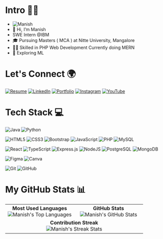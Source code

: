 # Intro 🙋‍♂️
- <img src="https://komarev.com/ghpvc/?username=ManishShettigar253&label=Profile%20views&color=red&style=flat-square" alt="Manish" />
- 👋 Hi, I’m Manish
- SWE Intern @IBM 
- 🎓 Pursuing Masters ( MCA ) at Nitte University, Mangalore 
- 🤹‍♂️ Skilled in PHP Web Development Currently doing MERN
- 💫 Exploring ML


# Let's Connect 🌍
[![Resume](https://img.shields.io/badge/Resume-%23FF5733.svg?logo=document&logoColor=white)](https://drive.google.com/file/d/1tno04abpN3_f6JmXWdgMHiCgPm4HKx97/view?usp=drive_link)
[![LinkedIn](https://img.shields.io/badge/LinkedIn-%230077B5.svg?logo=linkedin&logoColor=white)](https://www.linkedin.com/in/manish-3b6142207/) 
[![Portfolio](https://img.shields.io/badge/Portfolio-%230077B5.svg?logo=user&logoColor=white)](https://manishshettigar253.github.io/Manish_Portfolio/)
[![Instagram](https://img.shields.io/badge/Instagram-%23E4405F.svg?logo=instagram&logoColor=white)](https://www.instagram.com/manish__shettigar?igsh=aGlwemQwdzc2N3g2) 
[![YouTube](https://img.shields.io/badge/YouTube-%23FF0000.svg?logo=youtube&logoColor=white)](https://www.youtube.com/@wanderlustEngineer253)


# Tech Stack 💻
![Java](https://img.shields.io/badge/java-%23ED8B00.svg?style=for-the-badge&logo=openjdk&logoColor=white) ![Python](https://img.shields.io/badge/python-3670A0?style=for-the-badge&logo=python&logoColor=ffdd54) 

![HTML5](https://img.shields.io/badge/html5-%23E34F26.svg?style=for-the-badge&logo=html5&logoColor=white) ![CSS3](https://img.shields.io/badge/css3-%231572B6.svg?style=for-the-badge&logo=css3&logoColor=white) ![Bootstrap](https://img.shields.io/badge/bootstrap-%238511FA.svg?style=for-the-badge&logo=bootstrap&logoColor=white)  ![JavaScript](https://img.shields.io/badge/javascript-%23323330.svg?style=for-the-badge&logo=javascript&logoColor=%23F7DF1E) ![PHP](https://img.shields.io/badge/php-%23777BB4.svg?style=for-the-badge&logo=php&logoColor=white) ![MySQL](https://img.shields.io/badge/mysql-4479A1.svg?style=for-the-badge&logo=mysql&logoColor=white)

![React](https://img.shields.io/badge/react-%2320232a.svg?style=for-the-badge&logo=react&logoColor=%2361DAFB) ![TypeScript](https://img.shields.io/badge/TypeScript-%23007ACC.svg?style=for-the-badge&logo=typescript&logoColor=white) ![Express.js](https://img.shields.io/badge/express.js-%23404d59.svg?style=for-the-badge&logo=express&logoColor=%2361DAFB)  ![NodeJS](https://img.shields.io/badge/node.js-6DA55F?style=for-the-badge&logo=node.js&logoColor=white) ![PostgreSQL](https://img.shields.io/badge/PostgreSQL-%23316192.svg?style=for-the-badge&logo=postgresql&logoColor=white) ![MongoDB](https://img.shields.io/badge/MongoDB-%234ea94b.svg?style=for-the-badge&logo=mongodb&logoColor=white)  

![Figma](https://img.shields.io/badge/figma-%23F24E1E.svg?style=for-the-badge&logo=figma&logoColor=white) ![Canva](https://img.shields.io/badge/Canva-%2300C4CC.svg?style=for-the-badge&logo=Canva&logoColor=white) 

![Git](https://img.shields.io/badge/git-%23F05033.svg?style=for-the-badge&logo=git&logoColor=white) ![GitHub](https://img.shields.io/badge/github-%23121011.svg?style=for-the-badge&logo=github&logoColor=white)



# My GitHub Stats 📊

<div align="center">
  <table>
    <tr>
      <td align="center" width="50%">
        <b>Most Used Languages</b><br>
        <img src="https://github-readme-stats.vercel.app/api/top-langs/?username=ManishShettigar253&show_icons=true&theme=radical&layout=compact" alt="Manish's Top Languages" />
      </td>
      <td align="center" width="50%">
        <b>GitHub Stats</b><br>
        <img src="https://github-readme-stats.vercel.app/api?username=ManishShettigar253&show_icons=true&theme=radical" alt="Manish's GitHub Stats" />
      </td>
    </tr>
    <tr>
      <td colspan="2" align="center">
        <b>Contribution Streak</b><br>
        <img src="https://github-readme-streak-stats.herokuapp.com/?user=ManishShettigar253&theme=radical" alt="Manish's Streak Stats" />
      </td>
    </tr>
  </table>
</div>




